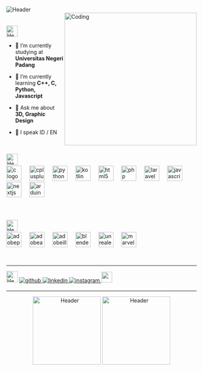 <picture>
  <source media="(prefers-color-scheme: dark)" srcset="https://github.com/SirGhazian/SirGhazian/assets/142916107/ce4dbc31-574d-44e2-b25b-802942294cf9">
  <source media="(prefers-color-scheme: light)" srcset="https://github.com/SirGhazian/SirGhazian/assets/142916107/40b06311-7be9-4d8a-8271-a3d1c803f2c0">
  <img alt="Header" src="/">
</picture>

<br/> 

<img align="right" alt="Coding" width="350" src="https://github.com/SirGhazian/SirGhazian/assets/142916107/19e88997-fcbd-4e2c-85d0-abf37ea6c804">

<br/> 

<br/>

<picture>
  <source media="(prefers-color-scheme: dark)" srcset="https://github.com/SirGhazian/SirGhazian/assets/142916107/503e9fa1-1708-4565-af76-a36949dd87eb">
  <source media="(prefers-color-scheme: light)" srcset="https://github.com/SirGhazian/SirGhazian/assets/142916107/0d2623bf-4fd7-4618-a04a-db758666ae68">
  <img alt="Header" height="30"  alt="about me">
</picture>

- 🔭 I’m currently studying at **Universitas Negeri Padang**

- 🌱 I’m currently learning **C++, C, Python, Javascript**

- 💬 Ask me about **3D, Graphic Design**

- 📢 I speak ID / EN

<p align="left">
</p>

<br/>

<br/>

<picture>
  <source media="(prefers-color-scheme: dark)" srcset="https://github.com/SirGhazian/SirGhazian/assets/142916107/9a44bfd2-f8dc-4576-a024-c3f94cb037e7">
  <source media="(prefers-color-scheme: light)" srcset="https://github.com/SirGhazian/SirGhazian/assets/142916107/3dd99933-c2b3-4830-901f-628dab50eec9">
  <img alt="Header" height="30"  alt="languages">
</picture>
<img src="https://media.tenor.com/zhIZszouG8QAAAAi/line-divider.gif" width="100%" height="2px"/>

<div align="left">
  <img src="https://skillicons.dev/icons?i=c" height="40" alt="c logo"  />
  <img width="13" />
  <img src="https://skillicons.dev/icons?i=cpp" height="40" alt="cplusplus logo"  />
  <img width="13" />
  <img src="https://skillicons.dev/icons?i=py" height="40" alt="python logo"  />
  <img width="13" />
  <img src="https://skillicons.dev/icons?i=kotlin" height="40" alt="kotlin logo"  />
  <img width="13" />
  <img src="https://skillicons.dev/icons?i=html" height="40" alt="html5 logo"  />
  <img width="13" />
  <img src="https://skillicons.dev/icons?i=php" height="40" alt="php logo"  />
  <img width="13" />
  <img src="https://skillicons.dev/icons?i=laravel" height="40" alt="laravel logo"  />
  <img width="13" />
  <img src="https://skillicons.dev/icons?i=js" height="40" alt="javascript logo"  />
  <img width="13" />
  <img src="https://skillicons.dev/icons?i=nextjs" height="40" alt="nextjs logo"  />
  <img width="13" />
  <img src="https://skillicons.dev/icons?i=arduino" height="40" alt="arduino logo"  /> 
</div>

###
<br/>

<br/>

<picture>
  <source media="(prefers-color-scheme: dark)" srcset="https://github.com/SirGhazian/SirGhazian/assets/142916107/3f69f4e7-0670-40a3-acff-e88829804092">
  <source media="(prefers-color-scheme: light)" srcset="https://github.com/SirGhazian/SirGhazian/assets/142916107/3a4a3495-1d72-4210-9d3a-d234e612a725">
  <img alt="Header" height="30"  alt="other skills">
</picture>
<img src="https://media.tenor.com/zhIZszouG8QAAAAi/line-divider.gif" width="100%" height="2px"/>


<div align="left">
  <img src="https://skillicons.dev/icons?i=ps" height="40" alt="adobephotoshop logo"  />
  <img width="13" />
  <img src="https://skillicons.dev/icons?i=ae" height="40" alt="adobeaftereffects logo"  />
  <img width="13" />
  <img src="https://skillicons.dev/icons?i=ai" height="40" alt="adobeillustrator logo"  />
  <img width="13" />
  <img src="https://skillicons.dev/icons?i=blender" height="40" alt="blender logo"  />
  <img width="13" />
  <img src="https://github.com/SirGhazian/SirGhazian/assets/142916107/38387ecb-7c4a-42c9-b24a-acf32008c5b4" height="40" alt="unrealengine logo"  />
  <img width="13" />
  <img src="https://github.com/SirGhazian/SirGhazian/assets/142916107/0fbc148f-7b68-4dfb-8494-f576a68dccc0" height="40" alt="marvelous designer logo"  />
</div>

<br/><hr/> 

<picture>
  <source media="(prefers-color-scheme: dark)" srcset="https://github.com/SirGhazian/SirGhazian/assets/142916107/bbc01c25-0494-4bff-8b31-cee9b843c74d">
  <source media="(prefers-color-scheme: light)" srcset="https://github.com/SirGhazian/SirGhazian/assets/142916107/3eab22e4-d75a-401b-8935-19520cfc784e">
  <img alt="Header" height="30"  alt="connect with me">
</picture>

<a href="https://github.com/SirGhazian" target="_blank">
<img src=https://img.shields.io/badge/github-%2324292e.svg?&style=for-the-badge&logo=github&logoColor=white alt=github style="margin-bottom: 5px;" />
</a>
<a href="https://www.linkedin.com/in/ghazian-tza-1054b9291/" target="_blank">
<img src=https://img.shields.io/badge/linkedin-%231E77B5.svg?&style=for-the-badge&logo=linkedin&logoColor=white alt=linkedin style="margin-bottom: 5px;" />
</a>
<a href="https://instagram.com/ghazian_tza" target="_blank">
<img src=https://img.shields.io/badge/instagram-%23000000.svg?&style=for-the-badge&logo=instagram&logoColor=white alt=instagram style="margin-bottom: 5px;" />
</a>
<a href="https://www.artstation.com/ghazian_tza" target="_blank">
<img height="28.3" src="https://github.com/SirGhazian/SirGhazian/assets/142916107/9998d209-6da0-4e34-9621-a113c6c2bb0e"/>

</a>
<hr/> 

<p align="center">
<picture>
  <source media="(prefers-color-scheme: dark)" srcset="https://github-readme-streak-stats.herokuapp.com/?user=sirghazian&theme=nightowl&hide_border=true">
  <source media="(prefers-color-scheme: light)" srcset="https://github-readme-streak-stats.herokuapp.com/?user=sirghazian&theme=default&hide_border=true">
  <img alt="Header"height=180 width=auto  alt="other skills">
</picture>
<picture>
  <source media="(prefers-color-scheme: dark)" srcset="https://github-readme-stats.vercel.app/api/top-langs/?username=sirghazian&theme=nightowl&show_icons=true&hide_border=true&layout=compact">
  <source media="(prefers-color-scheme: light)" srcset="https://github-readme-stats.vercel.app/api/top-langs/?username=sirghazian&theme=default&show_icons=true&hide_border=true&layout=compact">
  <img alt="Header"height=180 width=auto  alt="other skills">
</picture>
</p>
</div>  
